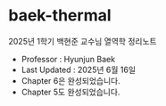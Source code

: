 # baek-thermal
2025년 1학기 백현준 교수님 열역학 정리노트

 - Professor : Hyunjun Baek
 - Last Updated : 2025년 6월 16일
 - Chapter 6은 완성되었습니다.
 - Chapter 5도 완성되었습니다.